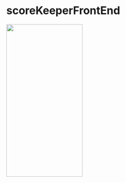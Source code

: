 # scoreKeeperFrontEnd
<img src="https://gfycat.com/tanmisguidedacouchi.gif" width="200" height="400" />
